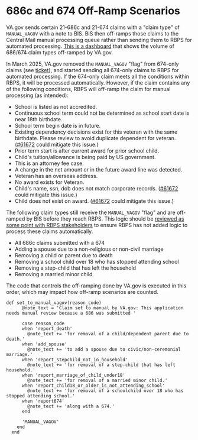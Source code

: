 # 686c and 674 Off-Ramp Scenarios

VA.gov sends certain 21-686c and 21-674 claims with a "claim type" of `MANUAL_VAGOV` with a note to BIS. BIS then off-ramps those claims to the Central Mail manual processing queue rather than sending them to RBPS for automated processing. [This is a dashboard](https://vagov.ddog-gov.com/logs?query=%40payload.txt%3AClaim%5C%20set%5C%20to%5C%20manual%5C%20by%2A&agg_m=count&agg_m_source=base&agg_q=%40payload.txt&agg_q_source=base&agg_t=count&cols=host%2Cservice%2C%40payload.txt&fromUser=true&messageDisplay=inline&refresh_mode=paused&storage=flex_tier&stream_sort=desc&top_n=10&top_o=top&viz=toplist&x_missing=true&from_ts=1735711200000&to_ts=1742831337044&live=false) that shows the volume of 686/674 claim types off-ramped by VA.gov.

In March 2025, VA.gov removed the `MANUAL_VAGOV` "flag" from 674-only claims (see [ticket](https://github.com/department-of-veterans-affairs/va.gov-team/issues/97875)), and started sending all 674-only claims to RBPS for automated processing. If the 674-only claim meets all the conditions within RBPS, it will be processed automatically. However, if the claim contains any of the following conditions, RBPS will off-ramp the claim for manual processing (as intended):
   - School is listed as not accredited.
   - Continuous school term could not be determined as school start date is near 18th birthdate.
   - School term begin date is in future.
   - Existing dependency decisions exist for this veteran with the same birthdate. Please review to avoid duplicate dependent for veteran. ([#61672](https://github.com/department-of-veterans-affairs/va.gov-team/issues/61672) could mitigate this issue.)
   - Prior term start is after current award for prior school child.
   - Child's tuition/allowance is being paid by US government.
   - This is an attorney fee case.
   - A change in the net amount or in the future award line was detected.
   - Veteran has an overseas address.
   - No award exists for Veteran.
   - Child's name, ssn, dob does not match corporate records. ([#61672](https://github.com/department-of-veterans-affairs/va.gov-team/issues/61672) could mitigate this issue.)
   - Child does not exist on award. ([#61672](https://github.com/department-of-veterans-affairs/va.gov-team/issues/61672) could mitigate this issue.)

The following claim types still receive the `MANUAL_VAGOV` "flag" and are off-ramped by BIS before they reach RBPS. This logic should be [reviewed as some point with RBPS stakeholders](https://github.com/department-of-veterans-affairs/va.gov-team/issues/89907) to ensure RBPS has not added logic to process these claims automatically.
- All 686c claims submitted with a 674
- Adding a spouse due to a non-religious or non-civil marriage
- Removing a child or parent due to death
- Removing a school child over 18 who has stopped attending school
- Removing a step-child that has left the household
- Removing a married minor child

The code that controls the off-ramping done by VA.gov is executed in this order, which may impact how off-ramp scenarios are counted.
```
def set_to_manual_vagov(reason_code)
      @note_text = 'Claim set to manual by VA.gov: This application needs manual review because a 686 was submitted '

      case reason_code
      when 'report_death'
        @note_text += 'for removal of a child/dependent parent due to death.'
      when 'add_spouse'
        @note_text += 'to add a spouse due to civic/non-ceremonial marriage.'
      when 'report_stepchild_not_in_household'
        @note_text += 'for removal of a step-child that has left household.'
      when 'report_marriage_of_child_under18'
        @note_text += 'for removal of a married minor child.'
      when 'report_child18_or_older_is_not_attending_school'
        @note_text += 'for removal of a schoolchild over 18 who has stopped attending school.'
      when 'report674'
        @note_text += 'along with a 674.'
      end

      'MANUAL_VAGOV'
    end
  end
```
